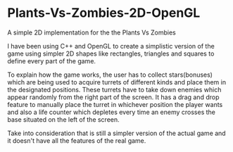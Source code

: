 # Plants-Vs-Zombies-2D-OpenGL
A simple 2D implementation for the the Plants Vs Zombies

I have been using C++ and OpenGL to create a simplistic version of the game using simpler 2D shapes like rectangles, triangles and squares to define every part of the game.

To explain how the game works, the user has to collect stars(bonuses) which are being used to acquire turrets of different kinds and place them in the designated positions.
These turrets have to take down enemies which appear randomly from the right part of the screen. It has a drag and drop feature to manually place the turret in whichever 
position the player wants and also a life counter which depletes every time an enemy crosses the base situated on the left of the screen.

Take into consideration that is still a simpler version of the actual game and it doesn't have all the features of the real game. 
